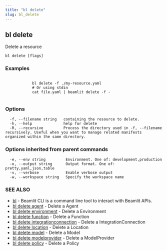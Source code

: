 ```yaml
---
title: "bl delete"
slug: bl_delete
---
```

## bl delete

Delete a resource

```
bl delete [flags]
```

### Examples

```

			bl delete -f ./my-resource.yaml
			# Or using stdin
			cat file.yaml | beamlit delete -f -
		
```

### Options

```
  -f, --filename string   containing the resource to delete.
  -h, --help              help for delete
  -R, --recursive         Process the directory used in -f, --filename recursively. Useful when you want to manage related manifests organized within the same directory.
```

### Options inherited from parent commands

```
  -e, --env string         Environment. One of: development,production
  -o, --output string      Output format. One of: pretty,yaml,json,table
  -v, --verbose            Enable verbose output
  -w, --workspace string   Specify the workspace name
```

### SEE ALSO

* [bl](bl.md)	 - Beamlit CLI is a command line tool to interact with Beamlit APIs.
* [bl delete agent](bl_delete_agent.md)	 - Delete a Agent
* [bl delete environment](bl_delete_environment.md)	 - Delete a Environment
* [bl delete function](bl_delete_function.md)	 - Delete a Function
* [bl delete integrationconnection](bl_delete_integrationconnection.md)	 - Delete a IntegrationConnection
* [bl delete location](bl_delete_location.md)	 - Delete a Location
* [bl delete model](bl_delete_model.md)	 - Delete a Model
* [bl delete modelprovider](bl_delete_modelprovider.md)	 - Delete a ModelProvider
* [bl delete policy](bl_delete_policy.md)	 - Delete a Policy

